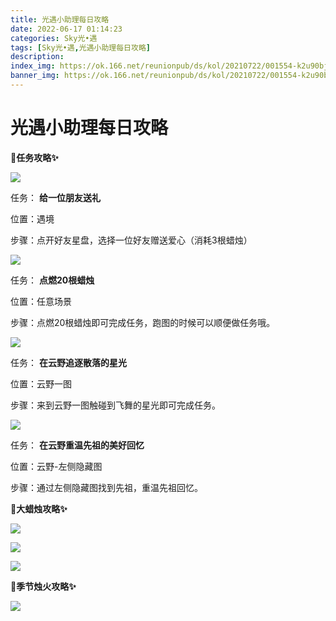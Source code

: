 ```yaml
---
title: 光遇小助理每日攻略
date: 2022-06-17 01:14:23
categories: Sky光•遇
tags: [Sky光•遇,光遇小助理每日攻略]
description: 
index_img: https://ok.166.net/reunionpub/ds/kol/20210722/001554-k2u90bj7ay.png?imageView&thumbnail=600x0&type=jpg
banner_img: https://ok.166.net/reunionpub/ds/kol/20210722/001554-k2u90bj7ay.png?imageView&thumbnail=600x0&type=jpg
---
```

# 光遇小助理每日攻略
**🎉任务攻略✨**

![](https://ok.166.net/reunionpub/ds/kol/20220617/000136-ae5lf0idmp.png)

任务： **给一位朋友送礼**

位置：遇境

步骤：点开好友星盘，选择一位好友赠送爱心（消耗3根蜡烛）

![](https://ok.166.net/reunionpub/ds/kol/20220617/000201-e4hwf03k8t.png)

任务： **点燃20根蜡烛**

位置：任意场景

步骤：点燃20根蜡烛即可完成任务，跑图的时候可以顺便做任务哦。

![](https://ok.166.net/reunionpub/ds/kol/20220617/000220-0hi3wg69ts.png)

任务： **在云野追逐散落的星光**

位置：云野一图

步骤：来到云野一图触碰到飞舞的星光即可完成任务。

![](https://ok.166.net/reunionpub/ds/kol/20220617/000809-rypk5z8asm.png)

任务： **在云野重温先祖的美好回忆**  

位置：云野-左侧隐藏图

步骤：通过左侧隐藏图找到先祖，重温先祖回忆。

 **🎉大蜡烛攻略✨**

![](https://ok.166.net/reunionpub/ds/kol/20220617/000429-es7bwthyvu.png)

![](https://ok.166.net/reunionpub/ds/kol/20220617/000344-psrw8fa5j6.png)

![](https://ok.166.net/reunionpub/ds/kol/20220617/000307-atojc4zr37.png)

  

 **🎉季节烛火攻略✨**

![](https://ok.166.net/reunionpub/ds/kol/20220617/000500-lv9p361i0u.png)

  

  

